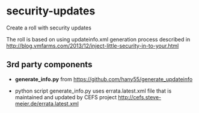 security-updates
================

Create a roll with security updates

The roll is based on using updateinfo.xml generation process described in
http://blog.vmfarms.com/2013/12/inject-little-security-in-to-your.html

3rd party components
-------------------------
 
+ **generate_info.py** from https://github.com/hany55/generate_updateinfo

+ python script generate_info.py uses errata.latest.xml file that is maintained and updated 
  by CEFS project http://cefs.steve-meier.de/errata.latest.xml
